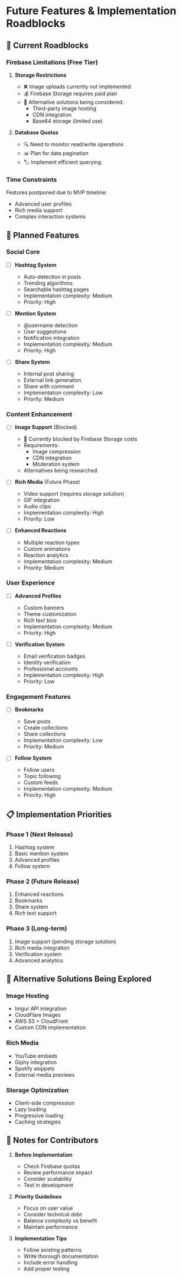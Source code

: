 # Future Features & Implementation Roadblocks

## 🚧 Current Roadblocks

### Firebase Limitations (Free Tier)
1. **Storage Restrictions**
   - ❌ Image uploads currently not implemented
   - 💰 Firebase Storage requires paid plan
   - 🔄 Alternative solutions being considered:
     - Third-party image hosting
     - CDN integration
     - Base64 storage (limited use)

2. **Database Quotas**
   - 🔍 Need to monitor read/write operations
   - 📊 Plan for data pagination
   - 🏷️ Implement efficient querying

### Time Constraints
Features postponed due to MVP timeline:
- Advanced user profiles
- Rich media support
- Complex interaction systems

## 🎯 Planned Features

### Social Core
- [ ] **Hashtag System**
  - Auto-detection in posts
  - Trending algorithms
  - Searchable hashtag pages
  - Implementation complexity: Medium
  - Priority: High

- [ ] **Mention System**
  - @username detection
  - User suggestions
  - Notification integration
  - Implementation complexity: Medium
  - Priority: High

- [ ] **Share System**
  - Internal post sharing
  - External link generation
  - Share with comment
  - Implementation complexity: Low
  - Priority: Medium

### Content Enhancement
- [ ] **Image Support** (Blocked)
  - 🚫 Currently blocked by Firebase Storage costs
  - Requirements:
    - Image compression
    - CDN integration
    - Moderation system
  - Alternatives being researched

- [ ] **Rich Media** (Future Phase)
  - Video support (requires storage solution)
  - GIF integration
  - Audio clips
  - Implementation complexity: High
  - Priority: Low

- [ ] **Enhanced Reactions**
  - Multiple reaction types
  - Custom animations
  - Reaction analytics
  - Implementation complexity: Medium
  - Priority: Medium

### User Experience
- [ ] **Advanced Profiles**
  - Custom banners
  - Theme customization
  - Rich text bios
  - Implementation complexity: Medium
  - Priority: High

- [ ] **Verification System**
  - Email verification badges
  - Identity verification
  - Professional accounts
  - Implementation complexity: High
  - Priority: Low

### Engagement Features
- [ ] **Bookmarks**
  - Save posts
  - Create collections
  - Share collections
  - Implementation complexity: Low
  - Priority: Medium

- [ ] **Follow System**
  - Follow users
  - Topic following
  - Custom feeds
  - Implementation complexity: Medium
  - Priority: High

## 📋 Implementation Priorities

### Phase 1 (Next Release)
1. Hashtag system
2. Basic mention system
3. Advanced profiles
4. Follow system

### Phase 2 (Future Release)
1. Enhanced reactions
2. Bookmarks
3. Share system
4. Rich text support

### Phase 3 (Long-term)
1. Image support (pending storage solution)
2. Rich media integration
3. Verification system
4. Advanced analytics

## 🔄 Alternative Solutions Being Explored

### Image Hosting
- Imgur API integration
- CloudFlare Images
- AWS S3 + CloudFront
- Custom CDN implementation

### Rich Media
- YouTube embeds
- Giphy integration
- Spotify snippets
- External media previews

### Storage Optimization
- Client-side compression
- Lazy loading
- Progressive loading
- Caching strategies

## 📝 Notes for Contributors

1. **Before Implementation**
   - Check Firebase quotas
   - Review performance impact
   - Consider scalability
   - Test in development

2. **Priority Guidelines**
   - Focus on user value
   - Consider technical debt
   - Balance complexity vs benefit
   - Maintain performance

3. **Implementation Tips**
   - Follow existing patterns
   - Write thorough documentation
   - Include error handling
   - Add proper testing 